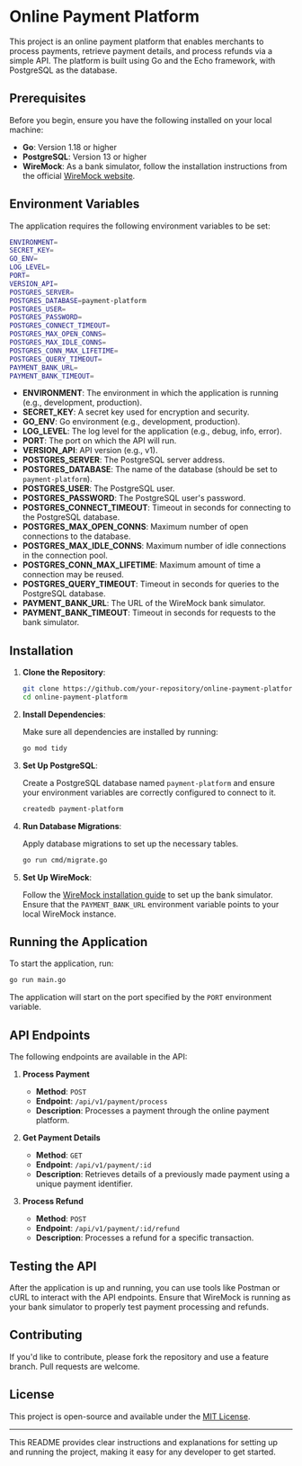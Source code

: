 # Online Payment Platform

This project is an online payment platform that enables merchants to process payments, retrieve payment details, and process refunds via a simple API. The platform is built using Go and the Echo framework, with PostgreSQL as the database.

## Prerequisites

Before you begin, ensure you have the following installed on your local machine:

- **Go**: Version 1.18 or higher
- **PostgreSQL**: Version 13 or higher
- **WireMock**: As a bank simulator, follow the installation instructions from the official [WireMock website](https://wiremock.org/docs/download-and-installation/).

## Environment Variables

The application requires the following environment variables to be set:

```bash
ENVIRONMENT=
SECRET_KEY=
GO_ENV=
LOG_LEVEL=
PORT=
VERSION_API=
POSTGRES_SERVER=
POSTGRES_DATABASE=payment-platform
POSTGRES_USER=
POSTGRES_PASSWORD=
POSTGRES_CONNECT_TIMEOUT=
POSTGRES_MAX_OPEN_CONNS=
POSTGRES_MAX_IDLE_CONNS=
POSTGRES_CONN_MAX_LIFETIME=
POSTGRES_QUERY_TIMEOUT=
PAYMENT_BANK_URL=
PAYMENT_BANK_TIMEOUT=
```

- **ENVIRONMENT**: The environment in which the application is running (e.g., development, production).
- **SECRET_KEY**: A secret key used for encryption and security.
- **GO_ENV**: Go environment (e.g., development, production).
- **LOG_LEVEL**: The log level for the application (e.g., debug, info, error).
- **PORT**: The port on which the API will run.
- **VERSION_API**: API version (e.g., v1).
- **POSTGRES_SERVER**: The PostgreSQL server address.
- **POSTGRES_DATABASE**: The name of the database (should be set to `payment-platform`).
- **POSTGRES_USER**: The PostgreSQL user.
- **POSTGRES_PASSWORD**: The PostgreSQL user's password.
- **POSTGRES_CONNECT_TIMEOUT**: Timeout in seconds for connecting to the PostgreSQL database.
- **POSTGRES_MAX_OPEN_CONNS**: Maximum number of open connections to the database.
- **POSTGRES_MAX_IDLE_CONNS**: Maximum number of idle connections in the connection pool.
- **POSTGRES_CONN_MAX_LIFETIME**: Maximum amount of time a connection may be reused.
- **POSTGRES_QUERY_TIMEOUT**: Timeout in seconds for queries to the PostgreSQL database.
- **PAYMENT_BANK_URL**: The URL of the WireMock bank simulator.
- **PAYMENT_BANK_TIMEOUT**: Timeout in seconds for requests to the bank simulator.

## Installation

1. **Clone the Repository**:

   ```bash
   git clone https://github.com/your-repository/online-payment-platform.git
   cd online-payment-platform
   ```

2. **Install Dependencies**:

   Make sure all dependencies are installed by running:

   ```bash
   go mod tidy
   ```

3. **Set Up PostgreSQL**:

   Create a PostgreSQL database named `payment-platform` and ensure your environment variables are correctly configured to connect to it.

   ```bash
   createdb payment-platform
   ```

4. **Run Database Migrations**:

   Apply database migrations to set up the necessary tables.

   ```bash
   go run cmd/migrate.go
   ```

5. **Set Up WireMock**:

   Follow the [WireMock installation guide](https://wiremock.org/docs/download-and-installation/) to set up the bank simulator. Ensure that the `PAYMENT_BANK_URL` environment variable points to your local WireMock instance.

## Running the Application

To start the application, run:

```bash
go run main.go
```

The application will start on the port specified by the `PORT` environment variable.

## API Endpoints

The following endpoints are available in the API:

1. **Process Payment**
    - **Method**: `POST`
    - **Endpoint**: `/api/v1/payment/process`
    - **Description**: Processes a payment through the online payment platform.

2. **Get Payment Details**
    - **Method**: `GET`
    - **Endpoint**: `/api/v1/payment/:id`
    - **Description**: Retrieves details of a previously made payment using a unique payment identifier.

3. **Process Refund**
    - **Method**: `POST`
    - **Endpoint**: `/api/v1/payment/:id/refund`
    - **Description**: Processes a refund for a specific transaction.

## Testing the API

After the application is up and running, you can use tools like Postman or cURL to interact with the API endpoints. Ensure that WireMock is running as your bank simulator to properly test payment processing and refunds.

## Contributing

If you'd like to contribute, please fork the repository and use a feature branch. Pull requests are welcome.

## License

This project is open-source and available under the [MIT License](LICENSE).

---

This README provides clear instructions and explanations for setting up and running the project, making it easy for any developer to get started.
